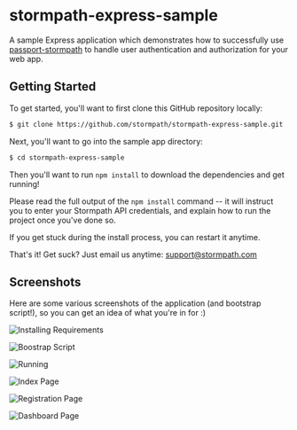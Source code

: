 # stormpath-express-sample

A sample Express application which demonstrates how to successfully use
[passport-stormpath](https://github.com/stormpath/passport-stormpath) to handle
user authentication and authorization for your web app.


## Getting Started

To get started, you'll want to first clone this GitHub repository locally:

```bash
$ git clone https://github.com/stormpath/stormpath-express-sample.git
```

Next, you'll want to go into the sample app directory:

```bash
$ cd stormpath-express-sample
```

Then you'll want to run `npm install` to download the dependencies and get
running!

Please read the full output of the `npm install` command -- it will instruct you
to enter your Stormpath API credentials, and explain how to run the project once
you've done so.

If you get stuck during the install process, you can restart it anytime.

That's it!  Get suck?  Just email us anytime:
[support@stormpath.com](mailto:support@stormpath.com)


## Screenshots

Here are some various screenshots of the application (and bootstrap script!), so
you can get an idea of what you're in for :)

![Installing Requirements](https://github.com/stormpath/stormpath-express-sample/raw/master/assets/installing.png)

![Boostrap Script](https://github.com/stormpath/stormpath-express-sample/raw/master/assets/bootstrap.png)

![Running](https://github.com/stormpath/stormpath-express-sample/raw/master/assets/running.png)

![Index Page](https://github.com/stormpath/stormpath-express-sample/raw/master/assets/index-page.png)

![Registration Page](https://github.com/stormpath/stormpath-express-sample/raw/master/assets/registration-page.png)

![Dashboard Page](https://github.com/stormpath/stormpath-express-sample/raw/master/assets/dashboard-page.png)
